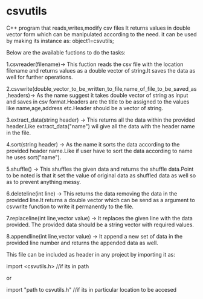 # csvutils
C++ program that reads,writes,modify csv files 
It returns values in double vector form which can be manipulated according to the need.
it can be used by making its instance as:
object1=csvutils;

Below are the available fuctions to do the tasks:

1.csvreader(filename)-> This fuction reads the csv file with the location filename and returns values as a double vector of string.It saves the data as well for further operations.

2.csvwrite(double_vector_to_be_written_to_file,name_of_file_to_be_saved_as,headers)-> As the name suggest it takes double vector of string as input and saves in csv format.Headers are the title to be assigned to the values like name,age,address etc.Header should be a vector of string.

3.extract_data(string header) -> This returns all the data within the provided header.Like extract_data("name") wil give all the data with the header name in the file.

4.sort(string header) -> As the name it sorts the data according to the provided header name.Like if user have to sort the data according to name he uses sort("name").

5.shuffle() -> This shuffles the given data and returns the shuffle data.Point to be noted is that it set the value of original data as shuffled data as well so as to prevent anything messy.

6.deleteline(int line) -> This returns the data removing the data in the provided line.It returns a double vector which can be send as a argument to csvwrite function to write it permanently to the file.

7.replaceline(int line,vector<string> value) -> It replaces the given line with the data provided. The provided data should be a string vector with required values.

8.appendline(int line,vector<string> value) -> It append a new set of data in the provided line number and returns the appended data as well.

This file can be included as header in any project by importing it as:
  
  import <csvutils.h> //if its in path
  
  or
  
  import "path to csvutils.h" //if its in particular location to be accesed
  
